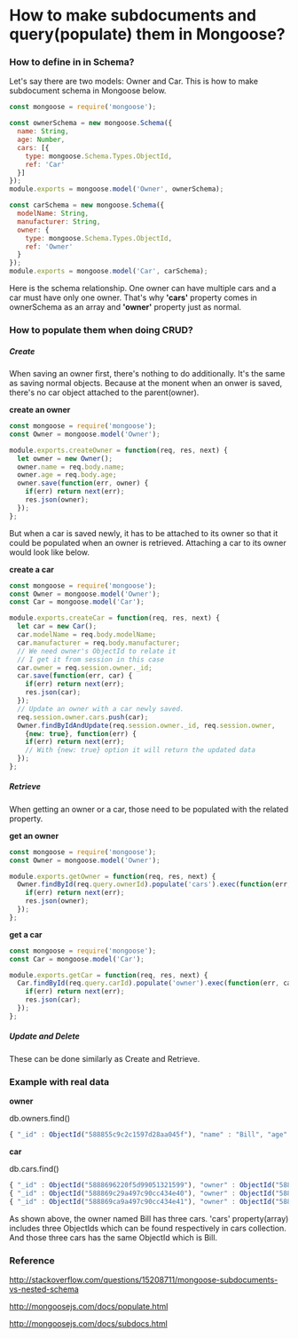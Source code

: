 # How to make subdocuments and query(populate) them in Mongoose?

### How to define in in Schema?
Let's say there are two models: Owner and Car. This is how to make subdocument schema in Mongoose below.
```javascript
const mongoose = require('mongoose');

const ownerSchema = new mongoose.Schema({
  name: String,
  age: Number,
  cars: [{
    type: mongoose.Schema.Types.ObjectId,
    ref: 'Car'
  }]
});
module.exports = mongoose.model('Owner', ownerSchema);

const carSchema = new mongoose.Schema({
  modelName: String,
  manufacturer: String,
  owner: {
    type: mongoose.Schema.Types.ObjectId,
    ref: 'Owner'
  }
});
module.exports = mongoose.model('Car', carSchema);
```
Here is the schema relationship. One owner can have multiple cars and a car must have only one owner.
That's why **'cars'** property comes in ownerSchema as an array and **'owner'** property just as normal.

### How to populate them when doing CRUD?
##### Create
When saving an owner first, there's nothing to do additionally. It's the same as saving normal objects. Because at the monent when an onwer is saved, there's no car object attached to the parent(owner).

**create an owner**
```javascript
const mongoose = require('mongoose');
const Owner = mongoose.model('Owner');

module.exports.createOwner = function(req, res, next) {
  let owner = new Owner();
  owner.name = req.body.name;
  owner.age = req.body.age;
  owner.save(function(err, owner) {
    if(err) return next(err);
    res.json(owner);
  });
};
```
But when a car is saved newly, it has to be attached to its owner so that it could be populated when an owner is retrieved. Attaching a car to its owner would look like below.

**create a car**
```javascript
const mongoose = require('mongoose');
const Owner = mongoose.model('Owner');
const Car = mongoose.model('Car');

module.exports.createCar = function(req, res, next) {
  let car = new Car();
  car.modelName = req.body.modelName;
  car.manufacturer = req.body.manufacturer;
  // We need owner's ObjectId to relate it
  // I get it from session in this case
  car.owner = req.session.owner._id;
  car.save(function(err, car) {
    if(err) return next(err);
    res.json(car);
  });
  // Update an owner with a car newly saved.
  req.session.owner.cars.push(car);
  Owner.findByIdAndUpdate(req.session.owner._id, req.session.owner,
    {new: true}, function(err) {
    if(err) return next(err);
    // With {new: true} option it will return the updated data
  });
};
```
##### Retrieve
When getting an owner or a car, those need to be populated with the related property.

**get an owner**
```javascript
const mongoose = require('mongoose');
const Owner = mongoose.model('Owner');

module.exports.getOwner = function(req, res, next) {
  Owner.findById(req.query.ownerId).populate('cars').exec(function(err, owner) {
    if(err) return next(err);
    res.json(owner);
  });
};
```
**get a car**
```javascript
const mongoose = require('mongoose');
const Car = mongoose.model('Car');

module.exports.getCar = function(req, res, next) {
  Car.findById(req.query.carId).populate('owner').exec(function(err, car) {
    if(err) return next(err);
    res.json(car);
  });
};
```
##### Update and Delete
These can be done similarly as Create and Retrieve.

### Example with real data
**owner**

db.owners.find()
```javascript
{ "_id" : ObjectId("588855c9c2c1597d28aa045f"), "name" : "Bill", "age" : 27, "cars" : [ ObjectId("5888696220f5d99051321599"), ObjectId("588869c29a497c90cc434e40"), ObjectId("588869ca9a497c90cc434e41") ], "__v" : 0 }
```
**car**

db.cars.find()
```javascript
{ "_id" : ObjectId("5888696220f5d99051321599"), "owner" : ObjectId("588855c9c2c1597d28aa045f"), "modelName" : "E300", "manufacturer" : "BENZ", "__v" : 0 }
{ "_id" : ObjectId("588869c29a497c90cc434e40"), "owner" : ObjectId("588855c9c2c1597d28aa045f"), "modelName" : "M5", "manufacturer" : "BMW", "__v" : 0 }
{ "_id" : ObjectId("588869ca9a497c90cc434e41"), "owner" : ObjectId("588855c9c2c1597d28aa045f"), "modelName" : "A4", "manufacturer" : "AUDI", "__v" : 0 }
```
As shown above, the owner named Bill has three cars. 'cars' property(array) includes three ObjectIds which can be found respectively in cars collection. And those three cars has the same ObjectId which is Bill.

### Reference
http://stackoverflow.com/questions/15208711/mongoose-subdocuments-vs-nested-schema

http://mongoosejs.com/docs/populate.html

http://mongoosejs.com/docs/subdocs.html
